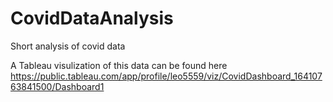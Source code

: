 # CovidDataAnalysis
Short analysis of covid data

A Tableau visulization of this data can be found here
https://public.tableau.com/app/profile/leo5559/viz/CovidDashboard_16410763841500/Dashboard1

